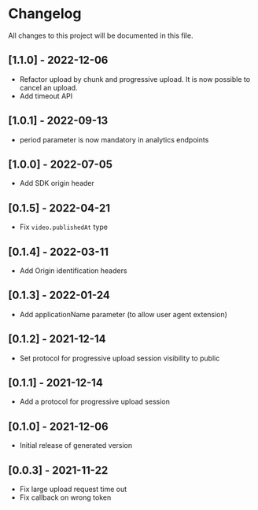 # Changelog
All changes to this project will be documented in this file.

## [1.1.0] - 2022-12-06
- Refactor upload by chunk and progressive upload. It is now possible to cancel an upload.
- Add timeout API

## [1.0.1] - 2022-09-13
- period parameter is now mandatory in analytics endpoints

## [1.0.0] - 2022-07-05
- Add SDK origin header

## [0.1.5] - 2022-04-21
- Fix `video.publishedAt` type

## [0.1.4] - 2022-03-11
- Add Origin identification headers

## [0.1.3] - 2022-01-24
- Add applicationName parameter (to allow user agent extension)

## [0.1.2] - 2021-12-14
- Set protocol for progressive upload session visibility to public

## [0.1.1] - 2021-12-14
- Add a protocol for progressive upload session

## [0.1.0] - 2021-12-06
- Initial release of generated version

## [0.0.3] - 2021-11-22
- Fix large upload request time out
- Fix callback on wrong token
